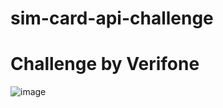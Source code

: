 # sim-card-api-challenge

# Challenge by Verifone
![image](https://user-images.githubusercontent.com/56368781/183345092-45515636-2db7-4ef9-b1ba-2720cf376447.png)
